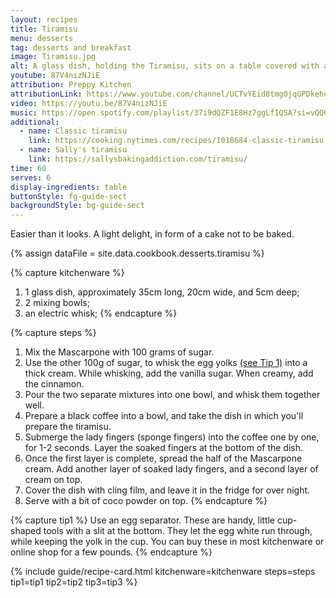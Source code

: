 ```yaml
---
layout: recipes
title: Tiramisu
menu: desserts
tag: desserts and breakfast
image: Tiramisu.jpg
alt: A glass dish, holding the Tiramisu, sits on a table covered with a white cloth.
youtube: 87V4nizNJiE
attribution: Preppy Kitchen
attributionLink: https://www.youtube.com/channel/UCTvYEid8tmg0jqGPDkehc_Q
video: https://youtu.be/87V4nizNJiE
music: https://open.spotify.com/playlist/37i9dQZF1E8Hz7ggLfIQSA?si=vQQQKnhxSw2V2vyih1l7Ig
additional:
  - name: Classic tiramisu
    link: https://cooking.nytimes.com/recipes/1018684-classic-tiramisu
  - name: Sally's tiramisu
    link: https://sallysbakingaddiction.com/tiramisu/
time: 60
serves: 6
display-ingredients: table
buttonStyle: fg-guide-sect
backgroundStyle: bg-guide-sect
---
```


Easier than it looks. A light delight, in form of a cake not to be baked.
<!-- excerpt-end -->

{% assign dataFile = site.data.cookbook.desserts.tiramisu %}

{% capture kitchenware %}
1. 1 glass dish, approximately 35cm long, 20cm wide, and 5cm deep;
2. 2 mixing bowls;
3. an electric whisk;
{% endcapture %}

{% capture steps %}
1. Mix the Mascarpone with 100 grams of sugar.
2. Use the other 100g of sugar, to whisk the egg yolks [(see Tip 1)](#tip1) into a thick cream. While whisking, add the vanilla sugar. When creamy, add the cinnamon.
3. Pour the two separate mixtures into one bowl, and whisk them together well.
4. Prepare a black coffee into a bowl, and take the dish in which you'll prepare the tiramisu.
5. Submerge the lady fingers (sponge fingers) into the coffee one by one, for 1-2 seconds. Layer the soaked fingers at the bottom of the dish.
6. Once the first layer is complete, spread the half of the Mascarpone cream. Add another layer of soaked lady fingers, and a second layer of cream on top.
7. Cover the dish with cling film, and leave it in the fridge for over night.
8. Serve with a bit of coco powder on top.
{% endcapture %}

{% capture tip1 %}
Use an egg separator. These are handy, little cup-shaped tools with a slit at the bottom.
They let the egg white run through, while keeping the yolk in the cup.
You can buy these in most kitchenware or online shop for a few pounds.
{% endcapture %}

{% include guide/recipe-card.html kitchenware=kitchenware steps=steps tip1=tip1 tip2=tip2 tip3=tip3 %}